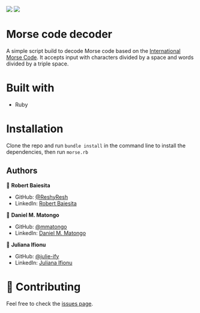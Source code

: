 ![](https://img.shields.io/badge/Microverse-blueviolet)
![](https://img.shields.io/badge/Ruby-red)

# Morse code decoder
A simple script build to decode Morse code based on the [International Morse Code](https://upload.wikimedia.org/wikipedia/commons/b/b5/International_Morse_Code.svg).
It accepts input with characters divided by a space and words divided by a triple space.

# Built with
  - Ruby

# Installation 
Clone the repo and run `bundle install` in the command line to install the dependencies, then run `morse.rb`

## Authors

👤 **Robert Baiesita**

- GitHub: [@ReshyResh](https://github.com/ReshyResh)
- LinkedIn: [Robert Baiesita](https://linkedin.com/in/ReshyResh)

👤 **Daniel M. Matongo**

- GitHub: [@mmatongo](https://github.com/mmatongo)
- LinkedIn: [Daniel M. Matongo](https://linkedin.com/in/mmatongo)

👤 **Juliana Ifionu**

- GitHub: [@julie-ify](https://github.com/julie-ify)
- LinkedIn: [Juliana Ifionu](https://linkedin.com/in/e-ifionu)


# 🤝 Contributing

Feel free to check the [issues page](https://github.com/ReshyResh/Capstone-Javascript-APIs/issues/).
